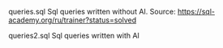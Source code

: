 queries.sql
Sql queries written without AI. Source: https://sql-academy.org/ru/trainer?status=solved

queries2.sql
Sql queries written with AI
